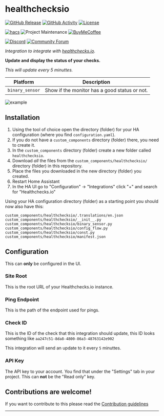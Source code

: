 # healthchecksio

[![GitHub Release][releases-shield]][releases]
[![GitHub Activity][commits-shield]][commits]
[![License][license-shield]](LICENSE.md)

[![hacs][hacsbadge]](hacs)
![Project Maintenance][maintenance-shield]
[![BuyMeCoffee][buymecoffeebadge]][buymecoffee]

[![Discord][discord-shield]][discord]
[![Community Forum][forum-shield]][forum]

_Integration to integrate with [healthchecks.io][healthchecksio]._

**Update and display the status of your checks.**

_This will update every 5 minuttes._

Platform | Description
-- | --
`binary_sensor` | Show if the monitor has a good status or not.

![example][exampleimg]

## Installation

1. Using the tool of choice open the directory (folder) for your HA configuration (where you find `configuration.yaml`).
2. If you do not have a `custom_components` directory (folder) there, you need to create it.
3. In the `custom_components` directory (folder) create a new folder called `healthchecksio`.
4. Download _all_ the files from the `custom_components/healthchecksio/` directory (folder) in this repository.
5. Place the files you downloaded in the new directory (folder) you created.
6. Restart Home Assistant
7. In the HA UI go to "Configuration" -> "Integrations" click "+" and search for "Healthchecks.io"

Using your HA configuration directory (folder) as a starting point you should now also have this:

```text
custom_components/healthchecksio/.translations/en.json
custom_components/healthchecksio/__init__.py
custom_components/healthchecksio/binary_sensor.py
custom_components/healthchecksio/config_flow.py
custom_components/healthchecksio/const.py
custom_components/healthchecksio/manifest.json
```

## Configuration

This can **only** be configured in the UI.

### Site Root

This is the root URL of your Healthchecks.io instance.

### Ping Endpoint

This is the path of the endpoint used for pings.

### Check ID

This is the ID of the check that this integration should update, this ID looks something like `aa247c51-8da8-4800-86a3-48763142e902`

This integration will send an update to it every `5` minuttes.

### API Key

The API key to your account.
You find that under the "Settings" tab in your project.
This can **not** be the "Read only" key.


## Contributions are welcome!

If you want to contribute to this please read the [Contribution guidelines](CONTRIBUTING.md)

***

[healthchecksio]: https://healthchecks.io
[buymecoffee]: https://www.buymeacoffee.com/ludeeus
[buymecoffeebadge]: https://img.shields.io/badge/buy%20me%20a%20coffee-donate-yellow.svg?style=for-the-badge
[commits-shield]: https://img.shields.io/github/commit-activity/y/custom-components/healthchecksio.svg?style=for-the-badge
[commits]: https://github.com/custom-components/healthchecksio/commits/master
[hacs]: https://github.com/custom-components/hacs
[hacsbadge]: https://img.shields.io/badge/HACS-Default-orange.svg?style=for-the-badge
[discord]: https://discord.gg/Qa5fW2R
[discord-shield]: https://img.shields.io/discord/330944238910963714.svg?style=for-the-badge
[exampleimg]: example.png
[forum-shield]: https://img.shields.io/badge/community-forum-brightgreen.svg?style=for-the-badge
[forum]: https://community.home-assistant.io/
[license-shield]: https://img.shields.io/github/license/custom-components/healthchecksio.svg?style=for-the-badge
[maintenance-shield]: https://img.shields.io/badge/maintainer-Joakim%20Sørensen%20%40ludeeus-blue.svg?style=for-the-badge
[releases-shield]: https://img.shields.io/github/release/custom-components/healthchecksio.svg?style=for-the-badge
[releases]: https://github.com/custom-components/healthchecksio/releases
